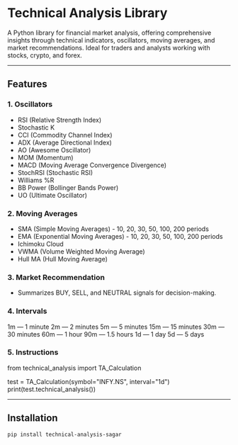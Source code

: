 # Technical Analysis Library

A Python library for financial market analysis, offering comprehensive insights through technical indicators, oscillators, moving averages, and market recommendations. Ideal for traders and analysts working with stocks, crypto, and forex.

---

## Features

### 1. Oscillators
- RSI (Relative Strength Index)
- Stochastic K
- CCI (Commodity Channel Index)
- ADX (Average Directional Index)
- AO (Awesome Oscillator)
- MOM (Momentum)
- MACD (Moving Average Convergence Divergence)
- StochRSI (Stochastic RSI)
- Williams %R
- BB Power (Bollinger Bands Power)
- UO (Ultimate Oscillator)

### 2. Moving Averages
- SMA (Simple Moving Averages) - 10, 20, 30, 50, 100, 200 periods
- EMA (Exponential Moving Averages) - 10, 20, 30, 50, 100, 200 periods
- Ichimoku Cloud
- VWMA (Volume Weighted Moving Average)
- Hull MA (Hull Moving Average)

### 3. Market Recommendation
- Summarizes BUY, SELL, and NEUTRAL signals for decision-making.

### 4. Intervals
1m — 1 minute
2m — 2 minutes
5m — 5 minutes
15m — 15 minutes
30m — 30 minutes
60m — 1 hour
90m — 1.5 hours
1d — 1 day
5d — 5 days



### 5. Instructions
from technical_analysis import TA_Calculation

test = TA_Calculation(symbol="INFY.NS", interval="1d")
print(test.technical_analysis()) 



---

## Installation
```bash
pip install technical-analysis-sagar
